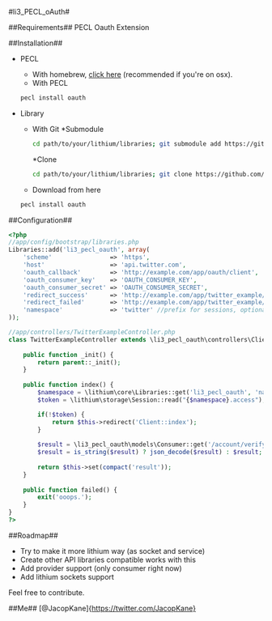 #li3_PECL_oAuth#

##Requirements##
PECL Oauth Extension

##Installation##

* PECL
	* With homebrew, [click here](https://github.com/josegonzalez/homebrew-php) (recommended if you're on osx).
	* With PECL
	```sh
	pecl install oauth
	```

* Library
	* With Git
		*Submodule
		```sh
		cd path/to/your/lithium/libraries; git submodule add https://github.com/JacopKane/li3_pecl_oauth.git; git submodule init li3_pecl_oauth;
		```
		*Clone
		```sh
		cd path/to/your/lithium/libraries; git clone https://github.com/JacopKane/li3_pecl_oauth/zipball/master;
		```
	* Download from here
	```sh
	pecl install oauth
	```

##Configuration##
```php
<?php
//app/config/bootstrap/libraries.php
Libraries::add('li3_pecl_oauth', array(
	'scheme'				=> 'https',
	'host'					=> 'api.twitter.com',
	'oauth_callback'		=> 'http://example.com/app/oauth/client',
	'oauth_consumer_key'	=> 'OAUTH_CONSUMER_KEY',
	'oauth_consumer_secret'	=> 'OAUTH_CONSUMER_SECRET',
	'redirect_success'		=> 'http://example.com/app/twitter_example/',
	'redirect_failed'		=> 'http://example.com/app/twitter_example/failed',
	'namespace'				=> 'twitter' //prefix for sessions, optional.
));

//app/controllers/TwitterExampleController.php
class TwitterExampleController extends \li3_pecl_oauth\controllers\ClientController {
	
	public function _init() {
		return parent::_init();
	}
	
	public function index() {
		$namespace = \lithium\core\Libraries::get('li3_pecl_oauth', 'namespace') ?: 'li3_pecl_oauth';
		$token = \lithium\storage\Session::read("{$namespace}.access");

		if(!$token) {
			return $this->redirect('Client::index');
		}
		
		$result = \li3_pecl_oauth\models\Consumer::get('/account/verify_credentials.json', array(), compact('token'));
		$result = is_string($result) ? json_decode($result) : $result;
		
		return $this->set(compact('result'));
	}
	
	public function failed() {
		exit('ooops.');
	}
}
?>
```

##Roadmap##
* Try to make it more lithium way (as socket and service)
* Create other API libraries compatible works with this
* Add provider support (only consumer right now)
* Add lithium sockets support

Feel free to contribute.

##Me##
[@JacopKane]{https://twitter.com/JacopKane}